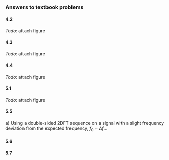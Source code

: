 ### Answers to textbook problems

#### 4.2
*Todo*: attach figure

#### 4.3
*Todo*: attach figure

#### 4.4
*Todo*: attach figure

#### 5.1
*Todo*: attach figure

#### 5.5
a) Using a double-sided 2DFT sequence on a signal with a slight frequency deviation from the expected frequency, $f_0 + \Delta f$...

#### 5.6

#### 5.7


